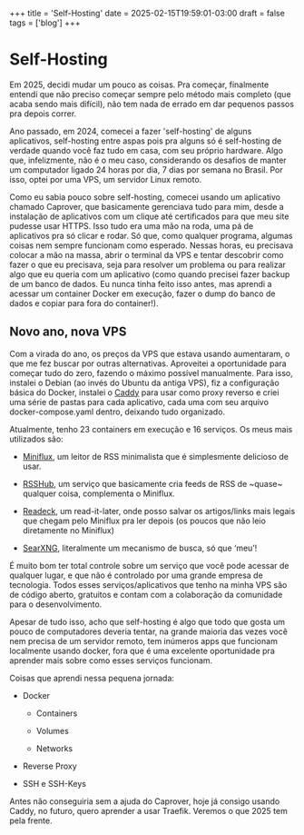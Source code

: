 +++
title = 'Self-Hosting'
date = 2025-02-15T19:59:01-03:00
draft = false
tags = ['blog']
+++
# Self-Hosting

Em 2025, decidi mudar um pouco as coisas. Pra começar, finalmente entendi que não preciso começar sempre pelo método mais completo (que acaba sendo mais difícil), não tem nada de errado em dar pequenos passos pra depois correr.

Ano passado, em 2024, comecei a fazer 'self-hosting' de alguns aplicativos, self-hosting entre aspas pois pra alguns só é self-hosting de verdade quando você faz tudo em casa, com seu próprio hardware. Algo que, infelizmente, não é o meu caso, considerando os desafios de manter um computador ligado 24 horas por dia, 7 dias por semana no Brasil. Por isso, optei por uma VPS, um servidor Linux remoto.

Como eu sabia pouco sobre self-hosting, comecei usando um aplicativo chamado Caprover, que basicamente gerenciava tudo para mim, desde a instalação de aplicativos com um clique até certificados para que meu site pudesse usar HTTPS. Isso tudo era uma mão na roda, uma pá de aplicativos pra só clicar e rodar. Só que, como qualquer programa, algumas coisas nem sempre funcionam como esperado. Nessas horas, eu precisava colocar a mão na massa, abrir o terminal da VPS e tentar descobrir como fazer o que eu precisava, seja para resolver um problema ou para realizar algo que eu queria com um aplicativo (como quando precisei fazer backup de um banco de dados. Eu nunca tinha feito isso antes, mas aprendi a acessar um container Docker em execução, fazer o dump do banco de dados e copiar para fora do container!).

## Novo ano, nova VPS

Com a virada do ano, os preços da VPS que estava usando aumentaram, o que me fez buscar por outras alternativas. Aproveitei a oportunidade para começar tudo do zero, fazendo o máximo possível manualmente. Para isso, instalei o Debian (ao invés do Ubuntu da antiga VPS), fiz a configuração básica do Docker, instalei o [Caddy](https://caddyserver.com/) para usar como proxy reverso e criei uma série de pastas para cada aplicativo, cada uma com seu arquivo docker-compose.yaml dentro, deixando tudo organizado.

Atualmente, tenho 23 containers em execução e 16 serviços. Os meus mais utilizados são:

- [Miniflux](<https://miniflux.app/>), um leitor de RSS minimalista que é simplesmente delicioso de usar.

- [RSSHub](<https://docs.rsshub.app/>), um serviço que basicamente cria feeds de RSS de ~quase~ qualquer coisa, complementa o Miniflux.

- [Readeck](<https://readeck.org/en/>), um read-it-later, onde posso salvar os artigos/links mais legais que chegam pelo Miniflux pra ler depois (os poucos que não leio diretamente no Miniflux)

- [SearXNG](<https://docs.searxng.org/>), literalmente um mecanismo de busca, só que ‘meu’!

É muito bom ter total controle sobre um serviço que você pode acessar de qualquer lugar, e que não é controlado por uma grande empresa de tecnologia. Todos esses serviços/aplicativos que tenho na minha VPS são de código aberto, gratuitos e contam com a colaboração da comunidade para o desenvolvimento.

Apesar de tudo isso, acho que self-hosting é algo que todo que gosta um pouco de computadores deveria tentar, na grande maioria das vezes você nem precisa de um servidor remoto, tem inúmeros apps que funcionam localmente usando docker, fora que é uma excelente oportunidade pra aprender mais sobre como esses serviços funcionam.

Coisas que aprendi nessa pequena jornada:

- Docker

    - Containers

    - Volumes

    - Networks

- Reverse Proxy

- SSH e SSH-Keys

Antes não conseguiria sem a ajuda do Caprover, hoje já consigo usando Caddy, no futuro, quero aprender a usar Traefik. Veremos o que 2025 tem pela frente.
